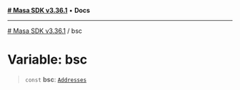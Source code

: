 [**# Masa SDK v3.36.1**](../README.md) • **Docs**

***

[# Masa SDK v3.36.1](../globals.md) / bsc

# Variable: bsc

> `const` **bsc**: [`Addresses`](../interfaces/Addresses.md)
